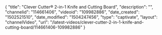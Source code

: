 {
    "title": "Clever Cutter&reg; 2-in-1 Knife and Cutting Board",
    "description": "",
    "channelid": "114661406",
    "videoid": "109982886",
    "date_created": "1502521510",
    "date_modified": "1504247456",
    "type": "captivate",
    "layout": "channelVideo",
    "url": "\/latest-videos\/clever-cutter-2-in-1-knife-and-cutting-board\/114661406-109982886"
}